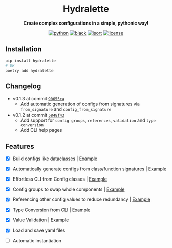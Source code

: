 <div markdown="1" align="center">

# Hydralette

**Create complex configurations in a simple, pythonic way!**

[![python](https://img.shields.io/badge/-Python_3.8_%7C_3.9_%7C_3.10-blue?logo=python&logoColor=white)](https://github.com/pre-commit/pre-commit)
[![black](https://img.shields.io/badge/Code%20Style-Black-black.svg?labelColor=gray)](https://black.readthedocs.io/en/stable/)
[![isort](https://img.shields.io/badge/%20imports-isort-%231674b1?style=flat&labelColor=ef8336)](https://pycqa.github.io/isort/)
[![license](https://img.shields.io/badge/License-MIT-green.svg?labelColor=gray)](https://github.com/ashleve/lightning-hydra-template#license)

</div>

## Installation

```bash
pip install hydralette
# OR
poetry add hydralette
```

## Changelog

- v0.1.3 at commit [`90655ca`](https://github.com/ValeKnappich/hydralette/tree/90655caee3a95f652008a10ca0d5964c01733d39)
    - Add automatic generation of configs from signatures via `from_signature` and `config_from_signature`
- v0.1.2 at commit [`5848f43`](https://github.com/ValeKnappich/hydralette/tree/5848f436cb20ac3389018fe6d399502e45b266e5)
    - Add support for `config groups`, `references`, `validation` and `type conversion`
    - Add CLI help pages

## Features

- [x] Build configs like dataclasses | [Example](examples/#minimal-example)
- [x] Automatically generate configs from class/function signatures | [Example](examples/#from-signature)
- [x] Effortless CLI from Config classes | [Example](examples/#cli)
- [x] Config groups to swap whole components | [Example](examples/#config-groups)
- [x] Referencing other config values to reduce redundancy | [Example](examples/#references)
- [x] Type Conversion from CLI | [Example](examples/#type-conversion)
- [x] Value Validation | [Example](examples/#validation)
- [x] Load and save yaml files
- [ ] Automatic instantiation

